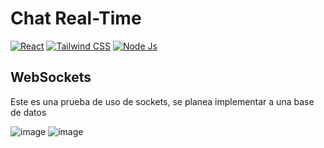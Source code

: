 # Chat Real-Time
[![React](https://img.shields.io/badge/-React-black?style=flat&logo=react&link=https://github.com/Guada8a)](https://github.com/Guada8a)
[![Tailwind CSS](https://img.shields.io/badge/-Tailwind_CSS-38B2AC?style=flat&logo=tailwind-css&logoColor=white&link=https://tailwindcss.com/)](https://tailwindcss.com/)
[![Node Js](https://img.shields.io/badge/-Node_JS-black?style=flat&logo=javascript&link=https://github.com/Guada8a)](https://github.com/Guada8a)

## WebSockets

<p>
Este es una prueba de uso de sockets, se planea implementar a una base de datos
</p>

![image](https://github.com/Guada8a/Chat-Real-Time/assets/75002967/5bc674ea-4917-440e-b2d7-40b24f6a2edd)
![image](https://github.com/Guada8a/Chat-Real-Time/assets/75002967/d1babf1e-194c-4ad6-bf79-ada7856ee4dd)
